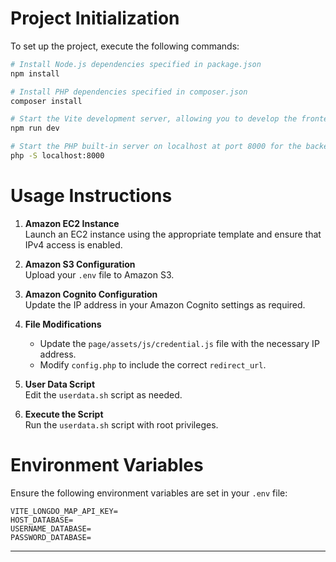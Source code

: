 # Project Initialization

To set up the project, execute the following commands:

```bash
# Install Node.js dependencies specified in package.json
npm install

# Install PHP dependencies specified in composer.json
composer install

# Start the Vite development server, allowing you to develop the frontend with live reloading
npm run dev 

# Start the PHP built-in server on localhost at port 8000 for the backend
php -S localhost:8000

```

# Usage Instructions

1. **Amazon EC2 Instance**  
   Launch an EC2 instance using the appropriate template and ensure that IPv4 access is enabled.

2. **Amazon S3 Configuration**  
   Upload your `.env` file to Amazon S3.

3. **Amazon Cognito Configuration**  
   Update the IP address in your Amazon Cognito settings as required.

4. **File Modifications**
    - Update the `page/assets/js/credential.js` file with the necessary IP address.
    - Modify `config.php` to include the correct `redirect_url`.

5. **User Data Script**  
   Edit the `userdata.sh` script as needed.

6. **Execute the Script**  
   Run the `userdata.sh` script with root privileges.

# Environment Variables

Ensure the following environment variables are set in your `.env` file:

```
VITE_LONGDO_MAP_API_KEY=
HOST_DATABASE=
USERNAME_DATABASE=
PASSWORD_DATABASE=
```

---